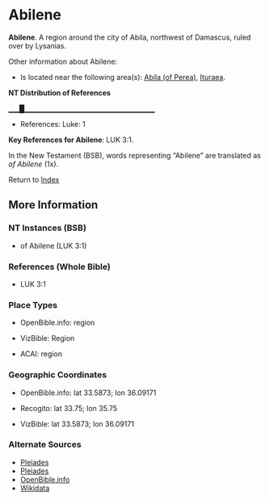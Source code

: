 # Abilene
**Abilene**. 
A region around the city of Abila, northwest of Damascus, ruled over by Lysanias. 




Other information about Abilene:


* Is located near the following area(s): 
[Abila (of Perea)](Abila.md), [Ituraea](Ituraea.md). 


**NT Distribution of References**

▁▁█▁▁▁▁▁▁▁▁▁▁▁▁▁▁▁▁▁▁▁▁▁▁▁▁
* References: Luke: 1



**Key References for Abilene**: 
LUK 3:1. 




In the New Testament (BSB), words representing “Abilene” are translated as 
*of Abilene* (1x). 


Return to [Index](00-Index.md)

## More Information

### NT Instances (BSB)

* of Abilene (LUK 3:1)



### References (Whole Bible)

* LUK 3:1


### Place Types

* OpenBible.info: region

* VizBible: Region

* ACAI: region



### Geographic Coordinates

* OpenBible.info: lat 33.5873; lon 36.09171

* Recogito: lat 33.75; lon 35.75

* VizBible: lat 33.5873; lon 36.09171



### Alternate Sources

* [Pleiades](https://pleiades.stoa.org/places/677994)
* [Pleiades](http://pleiades.stoa.org/places/677994)
* [OpenBible.info](https://www.openbible.info/geo/ancient/a498faa)
* [Wikidata](http://www.wikidata.org/entity/Q1280728)



